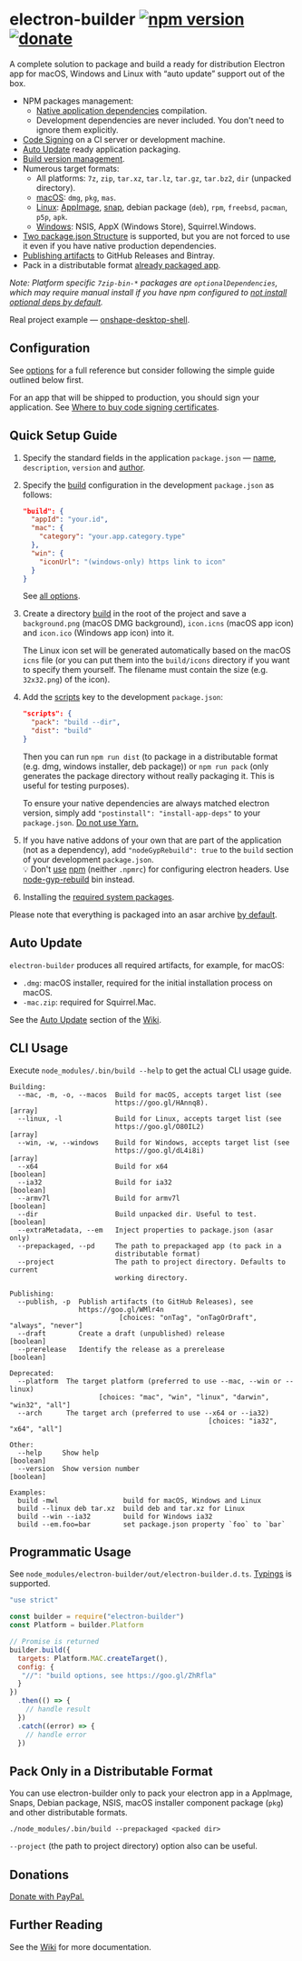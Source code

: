 # electron-builder [![npm version](https://img.shields.io/npm/v/electron-builder.svg)](https://npmjs.org/package/electron-builder) [![donate](https://img.shields.io/badge/Donate-PayPal-green.svg)](https://www.paypal.com/cgi-bin/webscr?cmd=_s-xclick&hosted_button_id=W6V79R2RGCCHL)
A complete solution to package and build a ready for distribution Electron app for macOS, Windows and Linux with “auto update” support out of the box.

* NPM packages management:
  * [Native application dependencies](http://electron.atom.io/docs/latest/tutorial/using-native-node-modules/) compilation.
  * Development dependencies are never included. You don't need to ignore them explicitly.
* [Code Signing](https://github.com/electron-userland/electron-builder/wiki/Code-Signing) on a CI server or development machine.
* [Auto Update](#auto-update) ready application packaging.
* [Build version management](https://github.com/electron-userland/electron-builder/wiki/Options#build-version-management).
* Numerous target formats:
  * All platforms: `7z`, `zip`, `tar.xz`, `tar.lz`, `tar.gz`, `tar.bz2`, `dir` (unpacked directory).
  * [macOS](https://github.com/electron-userland/electron-builder/wiki/Options#MacOptions-target): `dmg`, `pkg`, `mas`.
  * [Linux](https://github.com/electron-userland/electron-builder/wiki/Options#LinuxBuildOptions-target): [AppImage](http://appimage.org), [snap](http://snapcraft.io), debian package (`deb`), `rpm`, `freebsd`, `pacman`, `p5p`, `apk`.
  * [Windows](https://github.com/electron-userland/electron-builder/wiki/Options#WinBuildOptions-target): NSIS, AppX (Windows Store), Squirrel.Windows.
* [Two package.json Structure](https://github.com/electron-userland/electron-builder/wiki/Two-package.json-Structure) is supported, but you are not forced to use it even if you have native production dependencies.  
* [Publishing artifacts](https://github.com/electron-userland/electron-builder/wiki/Publishing-Artifacts) to GitHub Releases and Bintray.
* Pack in a distributable format [already packaged app](#pack-only-in-a-distributable-format).

_Note: Platform specific `7zip-bin-*` packages are `optionalDependencies`, which may require manual install if you have npm configured to [not install optional deps by default](https://docs.npmjs.com/misc/config#optional)._

Real project example — [onshape-desktop-shell](https://github.com/develar/onshape-desktop-shell).

## Configuration

See [options](https://github.com/electron-userland/electron-builder/wiki/Options) for a full reference but consider following the simple guide outlined below first.

For an app that will be shipped to production, you should sign your application. See [Where to buy code signing certificates](https://github.com/electron-userland/electron-builder/wiki/Code-Signing#where-to-buy-code-signing-certificate).

## Quick Setup Guide

1. Specify the standard fields in the application `package.json` — [name](https://github.com/electron-userland/electron-builder/wiki/Options#AppMetadata-name), `description`, `version` and [author](https://docs.npmjs.com/files/package.json#people-fields-author-contributors).

2. Specify the [build](https://github.com/electron-userland/electron-builder/wiki/Options#build) configuration in the development `package.json` as follows:
    ```json
    "build": {
      "appId": "your.id",
      "mac": {
        "category": "your.app.category.type"
      },
      "win": {
        "iconUrl": "(windows-only) https link to icon"
      }
    }
    ```
   See [all options](https://github.com/electron-userland/electron-builder/wiki/Options).

3. Create a directory [build](https://github.com/electron-userland/electron-builder/wiki/Options#MetadataDirectories-buildResources) in the root of the project and save a `background.png` (macOS DMG background), `icon.icns` (macOS app icon) and `icon.ico` (Windows app icon) into it.

   <a id="user-content-linuxIcon" class="anchor" href="#linuxIcon" aria-hidden="true"></a>The Linux icon set will be generated automatically based on the macOS `icns` file (or you can put them into the `build/icons` directory if you want to specify them yourself. The filename must contain the size (e.g. `32x32.png`) of the icon).

4. Add the [scripts](https://docs.npmjs.com/cli/run-script) key to the development `package.json`:
    ```json
    "scripts": {
      "pack": "build --dir",
      "dist": "build"
    }
    ```
    Then you can run `npm run dist` (to package in a distributable format (e.g. dmg, windows installer, deb package)) or `npm run pack` (only generates the package directory without really packaging it. This is useful for testing purposes).

    To ensure your native dependencies are always matched electron version, simply add `"postinstall": "install-app-deps"` to your `package.json`. [Do not use Yarn.](https://github.com/yarnpkg/yarn/issues/1749) 

5. If you have native addons of your own that are part of the application (not as a dependency), add `"nodeGypRebuild": true` to the `build` section of your development `package.json`.  
   :bulb: Don't [use](https://github.com/electron-userland/electron-builder/issues/683#issuecomment-241214075) [npm](http://electron.atom.io/docs/tutorial/using-native-node-modules/#using-npm) (neither `.npmrc`) for configuring electron headers. Use [node-gyp-rebuild](https://github.com/electron-userland/electron-builder/issues/683#issuecomment-241488783) bin instead.

   
6. Installing the [required system packages](https://github.com/electron-userland/electron-builder/wiki/Multi-Platform-Build).

Please note that everything is packaged into an asar archive [by default](https://github.com/electron-userland/electron-builder/wiki/Options#BuildMetadata-asar).

## Auto Update
`electron-builder` produces all required artifacts, for example, for macOS:

* `.dmg`: macOS installer, required for the initial installation process on macOS.
* `-mac.zip`: required for Squirrel.Mac.

See the [Auto Update](https://github.com/electron-userland/electron-builder/wiki/Auto-Update) section of the [Wiki](https://github.com/electron-userland/electron-builder/wiki).

## CLI Usage
Execute `node_modules/.bin/build --help` to get the actual CLI usage guide.
```
Building:
  --mac, -m, -o, --macos  Build for macOS, accepts target list (see
                          https://goo.gl/HAnnq8).                        [array]
  --linux, -l             Build for Linux, accepts target list (see
                          https://goo.gl/O80IL2)                         [array]
  --win, -w, --windows    Build for Windows, accepts target list (see
                          https://goo.gl/dL4i8i)                         [array]
  --x64                   Build for x64                                [boolean]
  --ia32                  Build for ia32                               [boolean]
  --armv7l                Build for armv7l                             [boolean]
  --dir                   Build unpacked dir. Useful to test.          [boolean]
  --extraMetadata, --em   Inject properties to package.json (asar only)
  --prepackaged, --pd     The path to prepackaged app (to pack in a
                          distributable format)
  --project               The path to project directory. Defaults to current 
                          working directory.

Publishing:
  --publish, -p  Publish artifacts (to GitHub Releases), see
                 https://goo.gl/WMlr4n
                           [choices: "onTag", "onTagOrDraft", "always", "never"]
  --draft        Create a draft (unpublished) release                  [boolean]
  --prerelease   Identify the release as a prerelease                  [boolean]

Deprecated:
  --platform  The target platform (preferred to use --mac, --win or --linux)
                      [choices: "mac", "win", "linux", "darwin", "win32", "all"]
  --arch      The target arch (preferred to use --x64 or --ia32)
                                                 [choices: "ia32", "x64", "all"]

Other:
  --help     Show help                                                 [boolean]
  --version  Show version number                                       [boolean]

Examples:
  build -mwl                build for macOS, Windows and Linux
  build --linux deb tar.xz  build deb and tar.xz for Linux
  build --win --ia32        build for Windows ia32
  build --em.foo=bar        set package.json property `foo` to `bar`
```

## Programmatic Usage
See `node_modules/electron-builder/out/electron-builder.d.ts`. [Typings](https://github.com/Microsoft/TypeScript/wiki/Typings-for-npm-packages) is supported.

```js
"use strict"

const builder = require("electron-builder")
const Platform = builder.Platform

// Promise is returned
builder.build({
  targets: Platform.MAC.createTarget(),
  config: {
   "//": "build options, see https://goo.gl/ZhRfla"
  }
})
  .then(() => {
    // handle result
  })
  .catch((error) => {
    // handle error
  })
```

## Pack Only in a Distributable Format

You can use electron-builder only to pack your electron app in a AppImage, Snaps, Debian package, NSIS, macOS installer component package (`pkg`) 
and other distributable formats.

```
./node_modules/.bin/build --prepackaged <packed dir>
```

`--project` (the path to project directory) option also can be useful.

## Donations

[Donate with PayPal.](https://www.paypal.com/cgi-bin/webscr?cmd=_s-xclick&hosted_button_id=W6V79R2RGCCHL)

## Further Reading
See the [Wiki](https://github.com/electron-userland/electron-builder/wiki) for more documentation.


